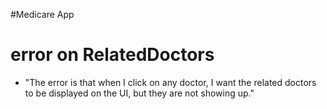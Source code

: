 #Medicare App 

# error on RelatedDoctors
- "The error is that when I click on any doctor, I want the related doctors to be displayed on the UI, but they are not showing up."
